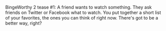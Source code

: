 BingeWorthy 2 tease #1: A friend wants to watch something. They ask friends on Twitter or Facebook what to watch. You put together a short list of your favorites, the ones you can think of right now. There's got to be a better way, right?
